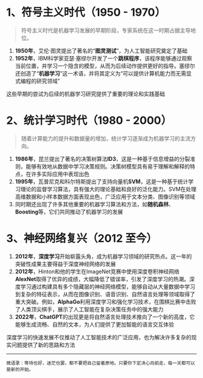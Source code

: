 ﻿# 1、符号主义时代（1950 - 1970）
> 符号主义时代是机器学习发展的早期阶段，专家系统在这一时期占据主导地位。
1. **1950年**，艾伦·图灵提出了著名的“**图灵测试**”，为人工智能研究奠定了基础
2. **1952年**，IBM科学家亚瑟·塞缪尔开发了一个**跳棋程序**，该程序能够通过观察当前位置，并学习一个隐含的模型，从而为后续动作提供更好的指导。塞缪尔还创造了“**机器学习**”这一术语，并将其定义为“可以提供计算机能力而无需显式编程的研究领域”

这些早期的尝试为后续的机器学习研究提供了重要的理论和实践基础
# 2、统计学习时代（1980 - 2000）
> 随着计算能力的提升和数据量的增加，统计学习逐渐成为机器学习的主流方向。
1. **1986年**，昆兰提出了著名的决策树算法**ID3**，这是一种基于信息增益的分裂准则，能够有效地从数据中学习决策规则。决策树模型具有易于理解和解释的特点，在许多实际应用中表现出色
2. **1995年**，瓦普尼克和科尔特斯提出了支持向量机**SVM**，这是一种基于统计学习理论的监督学习算法，具有强大的理论基础和良好的泛化能力。SVM在处理高维数据和小样本数据方面表现出色，广泛应用于文本分类、图像识别等领域
3. 同时期还出现了许多其他重要的机器学习算法和方法，如**随机森林**、**Boosting**等，它们共同推动了机器学习的发展
# 3、神经网络复兴（2012 至今）
1. **2012年**，**深度学习**开始崭露头角，成为机器学习领域的研究热点。这一年的突破性成果主要得益于深度神经网络的发展
2. **2012年**，Hinton和他的学生在ImageNet竞赛中使用深度卷积神经网络**AlexNet**取得了优异的成绩，大幅降低了错误率，引发了深度学习的热潮。深度学习通过构建具有多个隐藏层的神经网络模型，能够自动从大量数据中学习到复杂的特征表示，从而在图像识别、语音识别、自然语言处理等领域取得了重大突破。例如，**AlphaGo**利用深度学习和强化学习技术，在围棋比赛中击败了人类顶尖棋手，展示了人工智能在复杂决策任务中的强大能力
3. **2022年**，**ChatGPT**的出现更是将自然语言处理技术推向了一个新的高度，它能够生成流畅、自然的文本，为人们提供了更加智能的语言交互体验

深度学习的快速发展不仅推动了人工智能技术的广泛应用，也为解决许多复杂的现实问题提供了新的思路和方法

-----
`微语录：等待也好，迷茫也罢，都不要把自己留着原地。只要你下定决心向前走，每一天都可以是新的开始。`
